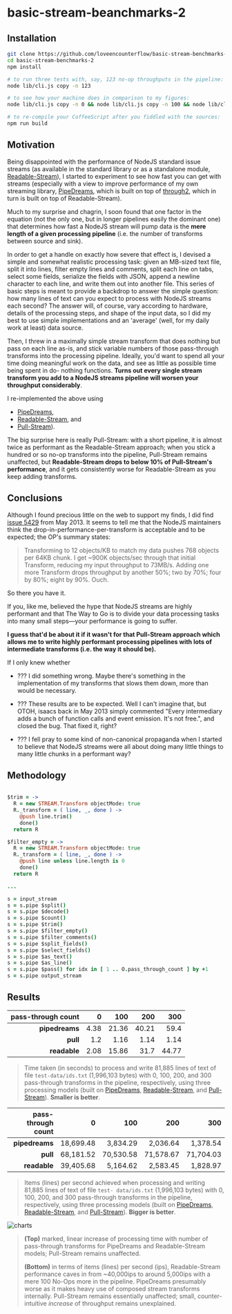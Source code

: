# basic-stream-beanchmarks-2

## Installation

```bash
git clone https://github.com/loveencounterflow/basic-stream-benchmarks-2.git
cd basic-stream-benchmarks-2
npm install

# to run three tests with, say, 123 no-op throughputs in the pipeline:
node lib/cli.js copy -n 123

# to see how your machine does in comparison to my figures:
node lib/cli.js copy -n 0 && node lib/cli.js copy -n 100 && node lib/cli.js copy -n 200 && node lib/cli.js copy -n 300

# to re-compile your CoffeeScript after you fiddled with the sources:
npm run build
```

## Motivation

Being disappointed with the performance of NodeJS standard issue streams (as available in the standard
library or as a standalone module, [Readable-Stream](https://github.com/nodejs/readable-stream)), I started
to experiment to see how fast you can get with streams (especially with a view to improve performance of my
own streaming library, [PipeDreams](https://github.com/loveencounterflow/pipedreams), which is built on top
of [through2](https://github.com/rvagg/through2), which in turn is built on top of Readable-Stream).

Much to my surprise and chagrin, I soon found that one factor in the equation (not the only one, but in
longer  pipelines easily the dominant one) that determines how fast a NodeJS stream will pump data is the
**mere length of a given processing pipeline** (i.e. the number of transforms between source and sink).

In order to get a handle on exactly how severe that effect is, I devised a simple and somewhat realistic
processing task: given an MB-sized text file, split it into lines, filter empty lines and comments, split
each line on tabs, select some fields, serialize the fields with JSON, append a newline character to each
line, and write them out into another file. This series of basic steps is meant to provide a backdrop to
answer the simple question: how many lines of text can you expect to process with NodeJS streams each
second? The answer will, of course, vary according to hardware, details of the processing steps, and shape
of the input data, so I did my best to use simple implementations and an 'average' (well, for my daily work
at least) data source.

Then, I threw in a maximally simple stream transform that does nothing but pass on each line as-is, and stick
variable numbers of those pass-through transforms into the processing pipeline. Ideally, you'd want to spend
all your time doing meaningful work on the data, and see as little as possible time being spent in do-
nothing functions. **Turns out every single stream transform you add to a NodeJS streams pipeline will
worsen your throughput considerably**.

I re-implemented the above using

* [PipeDreams](https://github.com/loveencounterflow/pipedreams),
* [Readable-Stream](https://github.com/nodejs/readable-stream), and
* [Pull-Stream](https://github.com/pull-stream/pull-stream)).

The big surprise here is really Pull-Stream: with a short pipeline, it is almost twice as performant
as the Readable-Stream approach; when you stick a hundred or so no-op transforms into the pipeline,
Pull-Stream remains unaffected, but **Readable-Stream drops to below 10% of Pull-Stream's performance**,
and it gets consistently worse for Readable-Stream as you keep adding transforms.


## Conclusions

Although I found precious little on the web to support my finds, I did find
[issue 5429](https://github.com/nodejs/node-v0.x-archive/issues/5429) from May 2013. It seems to tell me
that the NodeJS maintainers think the drop-in-performance-per-transform is acceptable and to be expected;
the OP's summary states:

> Transforming to 12 objects/KB to match my data pushes 768 objects per 64KB chunk. I get ~900K objects/sec
> through that initial Transform, reducing my input throughput to 73MB/s. Adding one more Transform drops
> throughput by another 50%; two by 70%; four by 80%; eight by 90%. Ouch.

So there you have it.

If you, like me, believed the hype that NodeJS streams are highly performant and that The Way to Go is
to divide your data processing tasks into many small steps—your performance is going to suffer.

**I guess that'd be about it if it wasn't for that Pull-Stream approach which allows me to write
highly performant processing pipelines with lots of intermediate transforms (i.e. the way it should be).**

If I only knew whether

* ??? I did something wrong. Maybe there's something in the implementation of my transforms that slows them
  down, more than would be necessary.

* ??? These results are to be expected. Well I can't imagine that, but OTOH, isaacs back in May 2013 simply
  commented "Every intermediary adds a bunch of function calls and event emission. It's not free.", and
  closed the bug. That fixed it, right?

* ??? I fell pray to some kind of non-canonical propaganda when I started to believe that NodeJS streams were
  all about doing many little things to many little chunks in a performant way?


## Methodology

```coffee

$trim = ->
  R = new STREAM.Transform objectMode: true
  R._transform = ( line, _, done ) ->
    @push line.trim()
    done()
  return R

$filter_empty = ->
  R = new STREAM.Transform objectMode: true
  R._transform = ( line, _, done ) ->
    @push line unless line.length is 0
    done()
  return R

...

s = input_stream
s = s.pipe $split()
s = s.pipe $decode()
s = s.pipe $count()
s = s.pipe $trim()
s = s.pipe $filter_empty()
s = s.pipe $filter_comments()
s = s.pipe $split_fields()
s = s.pipe $select_fields()
s = s.pipe $as_text()
s = s.pipe $as_line()
s = s.pipe $pass() for idx in [ 1 .. O.pass_through_count ] by +1
s = s.pipe output_stream


```

## Results

| pass-through count | 0       | 100     | 200     | 300     |
| ------:            | ------: | ------: | ------: | ------: |
| **pipedreams**     | 4.38    | 21.36   | 40.21   | 59.4    |
| **pull**           | 1.2     | 1.16    | 1.14    | 1.14    |
| **readable**       | 2.08    | 15.86   | 31.7    | 44.77   |

> Time taken (in seconds) to process and write 81,885 lines of text of file `test-data/ids.txt` (1,996,103
> bytes) with 0, 100, 200, and 300 pass-through transforms in the pipeline, respectively, using three
> processing models (built on [PipeDreams](https://github.com/loveencounterflow/pipedreams),
> [Readable-Stream](https://github.com/nodejs/readable-stream), and
> [Pull-Stream](https://github.com/pull-stream/pull-stream)). **Smaller is better**.



| pass-through count | 0         | 100       | 200       | 300       |
| ------:            | ------:   | ------:   | ------:   | ------:   |
| **pipedreams**     | 18,699.48 | 3,834.29  | 2,036.64  | 1,378.54  |
| **pull**           | 68,181.52 | 70,530.58 | 71,578.67 | 71,704.03 |
| **readable**       | 39,405.68 | 5,164.62  | 2,583.45  | 1,828.97  |

> Items (lines) per second achieved when processing and writing 81,885 lines of text of file `test-
> data/ids.txt` (1,996,103 bytes) with 0, 100, 200, and 300 pass-through transforms in the pipeline,
> respectively, using three processing models (built on
> [PipeDreams](https://github.com/loveencounterflow/pipedreams),
> [Readable-Stream](https://github.com/nodejs/readable-stream), and
> [Pull-Stream](https://github.com/pull-stream/pull-stream)). **Bigger is better**.

![charts](https://raw.githubusercontent.com/loveencounterflow/basic-stream-benchmarks-2/master/charts.png)

> **(Top)** marked, linear increase of processing time with number of pass-through transforms for
> PipeDreams and Readable-Stream models; Pull-Stream remains unaffected.
>
> **(Bottom)** in terms of
> items (lines) per second (ips), Readable-Stream performance caves in from ~40,000ips to
> around 5,000ips with a mere 100 No-Ops more in the pipeline. PipeDreams presumably worse as it makes heavy
> use of composed stream transforms internally. Pull-Stream remains essentially unaffected; small,
> counter-intuitive *increase* of throughput remains unexplained.





